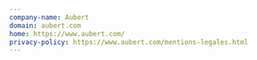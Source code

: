```yaml
---
company-name: Aubert
domain: aubert.com
home: https://www.aubert.com/
privacy-policy: https://www.aubert.com/mentions-legales.html
---
```




